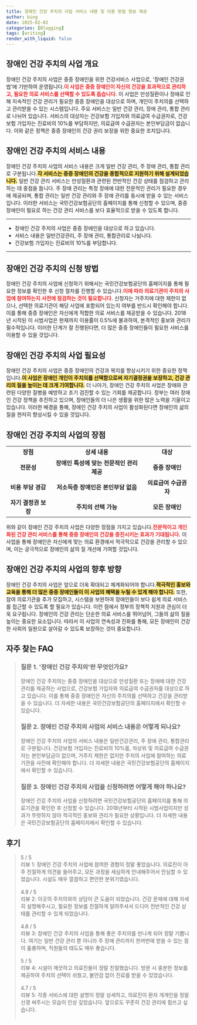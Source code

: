 ```yaml
---
title: 장애인 건강 주치의 사업 서비스 내용 및 이용 방법 정보 제공
author: bing
date: 2025-02-02
categories: [Blogging]
tags: [writing]
render_with_liquid: false
---
```



<h2 id='장애인 건강 주치의 사업 개요'>장애인 건강 주치의 사업 개요</h2>

<p>장애인 건강 주치의 사업은 중증 장애인을 위한 건강서비스 사업으로, '장애인 건강권법'에 기반하여 운영됩니다.<b><span style="color: #ee2323;">이 사업은 중증 장애인이 자신의 건강을 효과적으로 관리하고, 필요한 의료 서비스를 선택할 수 있도록 돕습니다.</span></b> 이 사업은 만성질환이나 장애로 인해 지속적인 건강 관리가 필요한 중증 장애인을 대상으로 하며, 개인이 주치의를 선택하고 관리받을 수 있는 시스템입니다. 주요 서비스는 일반 건강 관리, 장애 관리, 통합 관리로 나뉘어 있습니다. 서비스의 대상자는 건강보험 가입자와 의료급여 수급권자로, 건강보험 가입자는 진료비의 10%를 부담하지만, 의료급여 수급권자는 본인부담금이 없습니다. 이와 같은 정책은 중증 장애인의 건강 권리 보장을 위한 중요한 조치입니다.</p>

<h2 id='장애인 건강 주치의 서비스 내용'>장애인 건강 주치의 서비스 내용</h2>

<p>장애인 건강 주치의 사업의 서비스 내용은 크게 일반 건강 관리, 주 장애 관리, 통합 관리로 구분됩니다.<b><span style="background-color: #ffe066;">각 서비스는 중증 장애인의 건강을 종합적으로 지원하기 위해 설계되었습니다.</span></b> 일반 건강 관리 서비스는 만성질환과 관련된 전반적인 건강 상태를 점검하고 관리하는 데 중점을 둡니다. 주 장애 관리는 특정 장애에 대한 전문적인 관리가 필요한 경우에 제공되며, 통합 관리는 일반 건강 관리와 주 장애 관리를 동시에 받을 수 있는 서비스입니다. 이러한 서비스는 국민건강보험공단의 홈페이지를 통해 신청할 수 있으며, 중증 장애인이 필요로 하는 건강 관리 서비스를 보다 효율적으로 받을 수 있도록 합니다.</p>

<hr />

<ul>
    <li>장애인 건강 주치의 사업은 중증 장애인을 대상으로 하고 있습니다.</li>
    <li>서비스 내용은 일반건강관리, 주 장애 관리, 통합관리로 나뉩니다.</li>
    <li>건강보험 가입자는 진료비의 10%를 부담합니다.</li>
</ul>

<hr />

<h2 id='장애인 건강 주치의 신청 방법'>장애인 건강 주치의 신청 방법</h2>

<p>장애인 건강 주치의 사업에 신청하기 위해서는 국민건강보험공단의 홈페이지를 통해 필요한 정보를 확인한 후 신청 절차를 진행할 수 있습니다.<b><span style="color: #ee2323;">이에 따라 의료기관이 주치의 사업에 참여하는지 사전에 점검하는 것이 필요합니다.</span></b> 신청자는 거주지에 대한 제한이 없으나, 선택한 의료기관이 해당 사업에 포함되어 있는지 여부를 반드시 확인해야 합니다. 이를 통해 중증 장애인은 자신에게 적합한 의료 서비스를 제공받을 수 있습니다. 2018년 시작된 이 시범사업은 현재까지 이용률이 0.5%에 불과하여, 본격적인 홍보와 관리가 필수적입니다. 이러한 단계가 잘 진행된다면, 더 많은 중증 장애인들이 필요한 서비스를 이용할 수 있을 것입니다.</p>

<h2 id='장애인 건강 주치의 사업 필요성'>장애인 건강 주치의 사업 필요성</h2>

<p>장애인 건강 주치의 사업은 중증 장애인의 건강과 복지를 향상시키기 위한 중요한 정책입니다.<b><span style="background-color: #ffe066;">이 사업은 장애인 개인이 주치의를 선택함으로써 자기결정권을 보장하고, 건강 관리의 질을 높이는 데 크게 기여합니다.</span></b> 더 나아가, 장애인 건강 주치의 사업은 장애와 관련된 다양한 질병을 예방하고 조기 검진할 수 있는 기회를 제공합니다. 정부는 여러 장애인 건강 정책을 추진하고 있으며, 장애인들의 더 나은 생활을 위한 많은 노력을 기울이고 있습니다. 이러한 배경을 통해, 장애인 건강 주치의 사업이 활성화된다면 장애인의 삶의 질을 현저히 향상시킬 수 있을 것입니다.</p>

<h2 id='장애인 건강 주치의 사업의 장점'>장애인 건강 주치의 사업의 장점</h2>

<table>
    <tr>
        <td style="text-align: center; height: 17px;"><b>장점</b></td>
        <td style="text-align: center; height: 17px;"><b>상세 내용</b></td>
        <td style="text-align: center; height: 17px;"><b>대상</b></td>
    </tr>
    <tr>
        <td style="text-align: center; height: 17px;"><b>전문성</b></td>
        <td style="text-align: center; height: 17px;"><b>장애인 특성에 맞는 전문적인 관리 제공</b></td>
        <td style="text-align: center; height: 17px;"><b>중증 장애인</b></td>
    </tr>
    <tr>
        <td style="text-align: center; height: 17px;"><b>비용 부담 경감</b></td>
        <td style="text-align: center; height: 17px;"><b>저소득층 장애인은 본인부담 없음</b></td>
        <td style="text-align: center; height: 17px;"><b>의료급여 수급권자</b></td>
    </tr>
    <tr>
        <td style="text-align: center; height: 17px;"><b>자기 결정권 보장</b></td>
        <td style="text-align: center; height: 17px;"><b>주치의 선택 가능</b></td>
        <td style="text-align: center; height: 17px;"><b>모든 장애인</b></td>
    </tr>
</table>

<p>위와 같이 장애인 건강 주치의 사업은 다양한 장점을 가지고 있습니다.<b><span style="color: #ee2323;">전문적이고 개인화된 건강 관리 서비스를 통해 중증 장애인의 건강을 증진시키는 효과가 기대됩니다.</span></b> 이 사업을 통해 장애인은 자신에게 맞는 의료 환경에서 적극적으로 건강을 관리할 수 있으며, 이는 궁극적으로 장애인의 삶의 질 개선에 기여할 것입니다.</p>

<h2 id='장애인 건강 주치의 사업의 향후 방향'>장애인 건강 주치의 사업의 향후 방향</h2>

<p>장애인 건강 주치의 사업은 앞으로 더욱 확대되고 체계화되어야 합니다.<b><span style="background-color: #ffe066;">적극적인 홍보와 교육을 통해 더 많은 중증 장애인들이 이 사업의 혜택을 누릴 수 있게 해야 합니다.</span></b> 또한, 참여 의료기관을 추가 모집하고, 시스템을 보완하여 장애인들이 보다 쉽게 의료 서비스를 접근할 수 있도록 할 필요가 있습니다. 이런 점에서 정부의 정책적 지원과 관심이 더욱 요구됩니다. 장애인의 건강 관리는 단순한 의료 서비스를 뛰어넘어, 그들의 삶의 질을 높이는 중요한 요소입니다. 따라서 이 사업의 연속성과 진화를 통해, 모든 장애인이 건강한 사회의 일원으로 살아갈 수 있도록 보장하는 것이 중요합니다.</p>


<h2 id='자주_찾는_FAQ'>자주 찾는 FAQ</h2>
<div itemscope="" itemtype="https://schema.org/FAQPage">
<blockquote>
<div itemscope="" itemprop="mainEntity" itemtype="https://schema.org/Question">
<h3 itemprop="name">질문 1. '장애인 건강 주치의'란 무엇인가요?</h3>
<div itemscope="" itemprop="acceptedAnswer" itemtype="https://schema.org/Answer">
<span itemprop="text">
<p>장애인 건강 주치의는 중증 장애인을 대상으로 만성질환 또는 장애에 대한 건강관리를 제공하는 사업으로, 건강보험 가입자와 의료급여 수급권자를 대상으로 하고 있습니다. 이를 통해 중증 장애인은 자신의 주치의를 선택하고 건강을 관리받을 수 있습니다. 더 자세한 내용은 국민건강보험공단의 홈페이지에서 확인할 수 있습니다.</p>
</span>
</div>
</div>
<div itemscope="" itemprop="mainEntity" itemtype="https://schema.org/Question">
<h3 itemprop="name">질문 2. 장애인 건강 주치의 사업의 서비스 내용은 어떻게 되나요?</h3>
<div itemscope="" itemprop="acceptedAnswer" itemtype="https://schema.org/Answer">
<span itemprop="text">
<p>장애인 건강 주치의 사업의 서비스 내용은 일반건강관리, 주 장애 관리, 통합관리로 구분됩니다. 건강보험 가입자는 진료비의 10%를, 차상위 및 의료급여 수급권자는 본인부담금이 없으며, 거주지 제한은 없지만 주치의 사업에 참여하는 의료기관을 사전에 확인해야 합니다. 더 자세한 내용은 국민건강보험공단의 홈페이지에서 확인할 수 있습니다.</p>
</span>
</div>
</div>
<div itemscope="" itemprop="mainEntity" itemtype="https://schema.org/Question">
<h3 itemprop="name">질문 3. 장애인 건강 주치의 사업을 신청하려면 어떻게 해야 하나요?</h3>
<div itemscope="" itemprop="acceptedAnswer" itemtype="https://schema.org/Answer">
<span itemprop="text">
<p>장애인 건강 주치의 사업을 신청하려면 국민건강보험공단의 홈페이지를 통해 의료기관을 확인한 후 신청할 수 있습니다. 2018년부터 시작된 시범사업이지만 성과가 뚜렷하지 않아 적극적인 홍보와 관리가 필요한 상황입니다. 더 자세한 내용은 국민건강보험공단의 홈페이지에서 확인할 수 있습니다.</p>
</span>
</div>
</div>
</blockquote>
</div>
<h2 id='후기'>후기</h2>
<div itemscope itemtype="https://schema.org/Product">
  <blockquote>
  <div itemprop="review" itemscope itemtype="https://schema.org/Review">
      <div itemprop="reviewRating" itemscope itemtype="https://schema.org/Rating"> <span itemprop="ratingValue">5</span> / <span itemprop="bestRating">5</span> </div>
      <span itemprop="reviewBody">리뷰 1: 장애인 건강 주치의 사업에 참여한 경험이 정말 좋았습니다. 의료진이 아주 친절하게 의견을 들어주고, 모든 과정을 세심하게 안내해주어서 안심할 수 있었습니다. 시설도 매우 깔끔하고 편안한 분위기였습니다.</span>
  </div>
  <br>
  <div itemprop="review" itemscope itemtype="https://schema.org/Review">
      <div itemprop="reviewRating" itemscope itemtype="https://schema.org/Rating"> <span itemprop="ratingValue">4.9</span> / <span itemprop="bestRating">5</span> </div>
      <span itemprop="reviewBody">리뷰 2: 이곳의 주치의와의 상담이 큰 도움이 되었습니다. 건강 문제에 대해 자세히 설명해주시고, 필요한 정보를 친절하게 알려주셔서 드디어 전반적인 건강 상태를 관리할 수 있게 되었습니다.</span>
  </div>
  <br>
  <div itemprop="review" itemscope itemtype="https://schema.org/Review">
      <div itemprop="reviewRating" itemscope itemtype="https://schema.org/Rating"> <span itemprop="ratingValue">4.8</span> / <span itemprop="bestRating">5</span> </div>
      <span itemprop="reviewBody">리뷰 3: 장애인 건강 주치의 사업을 통해 좋은 주치의를 만나게 되어 정말 기쁩니다. 여기는 일반 건강 관리 뿐 아니라 주 장애 관리까지 한꺼번에 받을 수 있는 점이 훌륭하며, 직원들의 태도도 매우 좋습니다.</span>
  </div>
  <br>
  <div itemprop="review" itemscope itemtype="https://schema.org/Review">
      <div itemprop="reviewRating" itemscope itemtype="https://schema.org/Rating"> <span itemprop="ratingValue">5</span> / <span itemprop="bestRating">5</span> </div>
      <span itemprop="reviewBody">리뷰 4: 시설이 깨끗하고 의료진들이 정말 친절했습니다. 방문 시 충분한 정보를 제공하여 주치의 선택이 쉬웠고, 불안감 없이 진료를 받을 수 있었습니다.</span>
  </div>
  <br>
  <div itemprop="review" itemscope itemtype="https://schema.org/Review">
      <div itemprop="reviewRating" itemscope itemtype="https://schema.org/Rating"> <span itemprop="ratingValue">4.7</span> / <span itemprop="bestRating">5</span> </div>
      <span itemprop="reviewBody">리뷰 5: 각종 서비스에 대한 설명이 정말 상세하고, 의료진이 환자 개개인을 정말 신경 써주시는 모습이 인상 깊었습니다. 앞으로도 꾸준히 건강 관리에 힘쓰고 싶습니다.</span>
  </div>
  <br>
  </blockquote>
</div>
